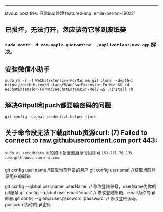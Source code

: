 ---
layout: post
title: 日常bug处理
featured-img: emile-perron-190221

## 已损坏，无法打开，您应该将它移到废纸篓
 ###  `sudo xattr -d com.apple.quarantine  /Applications/xxx.app` 解决。

## 安装微信小助手
`sudo rm -r -f WeChatExtension-ForMac && git clone --depth=1 https://github.com/MustangYM/WeChatExtension-ForMac && cd WeChatExtension-ForMac/WeChatExtension/Rely && ./Install.sh`

## 解决Gitpull和push都要输密码的问题
`git config –global credential.helper store`


## 关于命令段无法下载github资源curl: (7) Failed to connect to raw.githubusercontent.com port 443:

`sudo vi /etc/hosts`  添加如下配置重启命令段即可
`151.101.76.133 raw.githubusercontent.com`
###  


git config user.name   //获取当前登录的用户
git config user.email  //获取当前登录用户的邮箱

git config --global user.name 'userName'    // 修改登陆账号，userName为你的git账号
git config --global user.email 'email'      // 修改登陆邮箱，email为你的git邮箱
git config --global user.password 'password'  // 修改登陆密码，password为你的git密码



